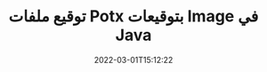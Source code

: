 ---
############################# Static ############################
layout: "auto-gen-signature"
date: 2022-03-01T15:12:22
draft: false
operation: Sign
signaturetype: Image
fileformat: Potx
productName: Java
lang: ar
productCode: java
otherformats: pdf doc docx docm dot dotm dotx odt ott rtf xls xlsx xlsm xlsb csv ods ots xltx xltm ppt pptx pps ppsx odp otp potx potm pptm ppsm png jpg bmp gif tiff svg webp wmf
breadcrumb: Put Image signature on Potx for Java

############################# Head ############################
head_title: "إضافة Image توقيعات إلى ملف Potx باستخدام Java"
head_description: "ضع Image التوقيع على ملف Potx لـ Java باستخدام بضعة أسطر من التعليمات البرمجية. استخدم GroupDocs Document Signature API لتوقيع عشرات تنسيقات الملفات."

############################# Header ############################
title: "توقيع ملفات Potx بتوقيعات Image في Java"
description: "كيفية إضافة توقيع Image ببضعة أسطر من كود Java"
bg_image: "https://cms.admin.containerize.com/templates/aspose/App_Themes/V3/images/bg/header1.png"
bg_overlay: false
button:
    enable: true

############################# SubMenu ############################
submenu:
    enable: true

    left:
        img_alt: "GroupDocs.Signature for Java"
        image: "https://cms.admin.containerize.com/templates/groupdocs/images/product-logos/90x90-noborder/groupdocs-signature-java.png"
        product: "GroupDocs.Signature"
        platform: "Java"



############################# About ############################
about:
    enable: true
    title: "حول GroupDocs.Signature for Java واجهة برمجة تطبيقات توقيعات الصور"
    content: |
        [GroupDocs.Signature for Java] (https://products.groupdocs.com/signature/java/) هي واجهة برمجة تطبيقات شائعة للتوقيع الإلكتروني للمستندات الرقمية. التوقيعات مثل النصوص والصور والشهادات الرقمية والباركود ورموز QR والطوابع أو البيانات الوصفية متوفرة. يمكن وضع التوقيعات على ملفات PDF ومستندات MS Word ومصنفات MS Excel وعروض MS PowerPoint التقديمية وملفات Adobe Photoshop وتنسيقات الصور المختلفة. يمكن للعملاء التوقيع على مستنداتهم وتحديثها أو البحث عنها أو التحقق منها أو حذفها أو معاينة التوقيعات الإلكترونية التي تم وضعها على تلك المستندات. علاوة على ذلك ، يتم توفير الكثير من القدرات لتخصيص التوقيعات.
    

############################# Steps ############################
steps:
    enable: true
    title_left: "خطوات تسجيل Potx باستخدام Image في Java"
    content_left: |
        يوفر [GroupDocs.Signature for Java] (https://products.groupdocs.com/signature/java/) إمكانية توقيع مستندات Potx بتوقيعات Image بسرعة وسهولة.
        
        * قم بإنشاء مثيل لفئة التوقيع بتوفير ملف Potx من المفترض أن يتم توقيعه كمسار أو دفق ذاكرة
        * إنشاء فئة SignOptions وتعيين جميع البيانات المطلوبة.
        * استدعاء أسلوب Signature.Sign () تمرير ملف الإخراج Potx أو دفق الذاكرة

    title_right: " متطلبات النظام"
    content_right: |
        يتم دعم GroupDocs.Signature for Java على جميع الأنظمة الأساسية وأنظمة التشغيل الرئيسية. قبل تنفيذ الكود أدناه ، يرجى التأكد من تثبيت المتطلبات الأساسية التالية على نظامك.

        * أنظمة التشغيل: مايكروسوفت ويندوز ، لينوكس ، ماك
        * بيئات التطوير: NetBeans, Intellij IDEA, Eclipse, etc.
        * Java runtime: J2SE 6.0 and above
        * احصل على أحدث إصدار من GroupDocs.Signature for Java من [Maven] (https://repository.groupdocs.com/webapp/#/artifacts/browse/tree/General/repo/com/groupdocs/groupdocs-signature)
         
    code: |
        ```java    
                
        // Set up input Potx file
        String filePath = "input.potx";
        // Set up output file
        String outputFilePath = "output.potx";
        // Provide image file
        String imageFilePath = "image.png";

        // Instantiate Signature for input file
        Signature signature = new Signature(filePath);

        //Provide sign options
        ImageSignOptions options = new ImageSignOptions(imageFilePath);

        // set signature position
        options.setLeft(50);
        options.setTop(200);

        // sign Potx document
        SignResult result = signature.sign(outputFilePath, options);
        ```

############################# Demos ############################
demos:
    enable: true
    title: "توقيع مستندات Potx باستخدام العرض التوضيحي المباشر Image"
    content: |
       وقّع ملف Potx بتوقيعات مختلفة الآن من خلال زيارة موقع ويب [GroupDocs.Signature App] (https://products.groupdocs.app/signature/family). عرض تجريبي مجاني على الإنترنت في انتظارك.          

############################# More Formats ############################
more_formats:
    enable: true
    title: "توقيعات Image المدعومة الأخرى لـ Java"
    content: |
        "يمكنك أيضًا توقيع Potx بأنواع التوقيع الأخرى. يرجى الاطلاع على القائمة أدناه."
    format: 
       
       
back_to_top:
    enable: true
---
